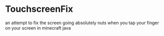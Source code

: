 # TouchscreenFix
an attempt to fix the screen going absolutely nuts when you tap your finger on your screen in minecraft java
